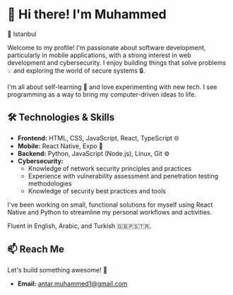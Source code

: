 # 👋 Hi there! I'm Muhammed

📍 Istanbul

Welcome to my profile! I'm passionate about software development, particularly in mobile applications, with a strong interest in web development and cybersecurity. I enjoy building things that solve problems 💡 and exploring the world of secure systems 🔒.

I'm all about self-learning 🚀 and love experimenting with new tech. I see programming as a way to bring my computer-driven ideas to life.

## 🛠️ Technologies & Skills

* **Frontend:** HTML, CSS, JavaScript, React, TypeScript 🌐
* **Mobile:** React Native, Expo 📱
* **Backend:** Python, JavaScript (Node.js), Linux, Git ⚙️
* **Cybersecurity:**
    * Knowledge of network security principles and practices
    * Experience with vulnerability assessment and penetration testing methodologies
    * Knowledge of security best practices and tools

I've been working on small, functional solutions for myself using React Native and Python to streamline my personal workflows and activities.

Fluent in English, Arabic, and Turkish 🇬🇧🇵🇸🇹🇷.

## 📫 Reach Me
Let's build something awesome! 🙌

- **Email:** [antar.muhammed1@gmail.com](antar.muhammed1@gmail.com)
